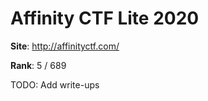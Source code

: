 # Affinity CTF Lite 2020

**Site**: http://affinityctf.com/

**Rank**: 5 / 689

TODO: Add write-ups

